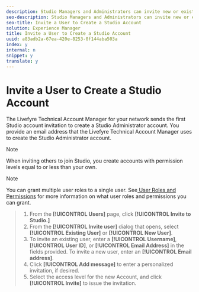 ```yaml
---
description: Studio Managers and Administrators can invite new or existing users to create a Studio account.
seo-description: Studio Managers and Administrators can invite new or existing users to create a Studio account.
seo-title: Invite a User to Create a Studio Account
solution: Experience Manager
title: Invite a User to Create a Studio Account
uuid: a83adb2a-67ea-420e-8253-0f144aba503a
index: y
internal: n
snippet: y
translate: y
---
```


# Invite a User to Create a Studio Account

The Livefyre Technical Account Manager for your network sends the first Studio account invitation to create a Studio Administrator account. You provide an email address that the Livefyre Technical Account Manager uses to create the Studio Administrator account.

>[!NOTE]
>
>When inviting others to join Studio, you create accounts with permission levels equal to or less than your own.


>[!NOTE]
>
>You can grant multiple user roles to a single user. See[ User Roles and Permissions](c_user_types.md#c_user_types) for more information on what user roles and permissions you can grant.


>1. From the **[!UICONTROL  Users]** page, click **[!UICONTROL  Invite to Studio.]**
>1. From the **[!UICONTROL  Invite user]** dialog that opens, select **[!UICONTROL  Existing User]** or **[!UICONTROL  New User]**.
>1. To invite an existing user, enter a **[!UICONTROL  Username]**, **[!UICONTROL  User ID]**, or **[!UICONTROL  Email Address]** in the fields provided. To invite a new user, enter an **[!UICONTROL  Email address]**.
>1. Click **[!UICONTROL  Add message]** to enter a personalized invitation, if desired.
>1. Select the access level for the new Account, and click **[!UICONTROL  Invite]** to issue the invitation.
